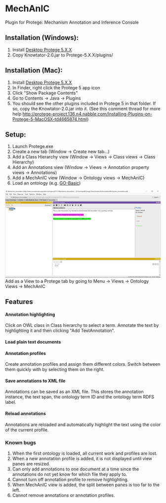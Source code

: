 # MechAnIC
Plugin for Protege: Mechanism Annotation and Inference Console

## Installation (Windows):

1. Install [Desktop Protege 5.X.X][protege link]
2. Copy Knowtator-2.0.jar to Protege-5.X.X/plugins/

## Installation (Mac):
1. Install [Desktop Protege 5.X.X][protege link]
2. In Finder, right click the Protege 5 app icon
3. Click "Show Package Contents"
4. Go to Contents -> Java -> Plugins
5. You should see the other plugins included in Protege 5 in that folder. If so, copy the Knowtator-2.0.jar into it.
(See this comment thread for more help http://protege-project.136.n4.nabble.com/Installing-Plugins-on-Protege-5-MacOSX-td4665874.html) 

## Setup:
1. Launch Protege.exe
2. Create a new tab (Window -> Create new tab...)
3. Add a Class Hierarchy view (Window -> Views -> Class views -> Class Hierarchy)
4. Add an Annotations view (Window -> Views -> Annotation property views -> Annotations)
5. Add a MechAnIC view (Window -> Ontology views -> MechAnIC)
6. Load an ontology (e.g. [GO-Basic][ontology example])

![After installation][installation image]
Add as a View to a Protege tab by going to Menu -> Views -> Ontology Views -> MechAnIC

## Features

#### Annotation highlighting
Click on OWL class in Class hierarchy to select a term. Annotate the text by highlighting it and then clicking "Add TextAnnotation". 

#### Load plain text documents

#### Annotation profiles
Create annotation profiles and assign them different colors. Switch between them quickly with by selecting them on the right.

#### Save annotations to XML file
Annotations can be saved as an XML file. This stores the annotation instance, the text span, the ontology term ID and the ontology term RDFS label.

#### Reload annotations
Annotations are reloaded and automatically highlight the text using the color of the current profile.

### Known bugs
1. When the first ontology is loaded, all current work and profiles are lost.
2. When a new annotation profile is added, it is not displayed until view panes are resized.
3. Can only add annotations to one document at a time since the annotations do not yet know for which file they apply to.
4. Cannot turn off annotation profile to remove highlighting.
5. When MechAnIC view is added, the split between panes is too far to the left.
6. Cannot remove annotations or annotation profiles.

[protege link]:http://protege.stanford.edu/products.php#desktop-protege
[installation image]:installation_image.jpg
[ontology example]:http://purl.obolibrary.org/obo/go/go-basic.obo

